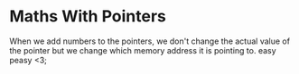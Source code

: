 # Maths With Pointers
When we add numbers to the pointers, we don't change the actual value of the pointer but we change which memory address it is pointing to.
easy peasy <3;

